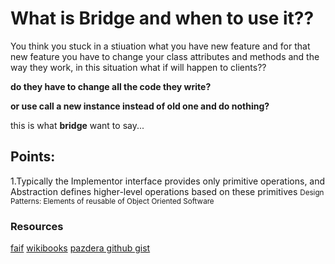 # What is Bridge and when to use it??

You think you stuck in a stiuation what you have new feature and for that new feature you have to change your class attributes and methods and the way they work, in this situation what if will happen to clients?? 

__do they have to change all the code they write?__

**__or use call a new instance instead of old one and do nothing?__**

this is what **bridge** want to say...


## Points:
1.Typically the Implementor interface provides only primitive operations, and Abstraction defines higher-level operations based on these primitives
<small> Design Patterns: Elements of reusable of Object Oriented Software</small>
<br/>

### Resources

[faif](https://github.com/faif/python-patterns/blob/master/patterns/structural/bridge.py)
[wikibooks](https://en.wikibooks.org/wiki/Computer_Science_Design_Patterns/Bridge#python)
[pazdera github gist](https://gist.github.com/pazdera/1173009)
